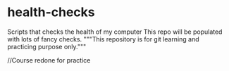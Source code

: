 # health-checks
Scripts that checks the health of my computer
This repo will be populated with lots of fancy checks.
"""This repository is for git learning and practicing purpose only."""

//Course redone for practice
